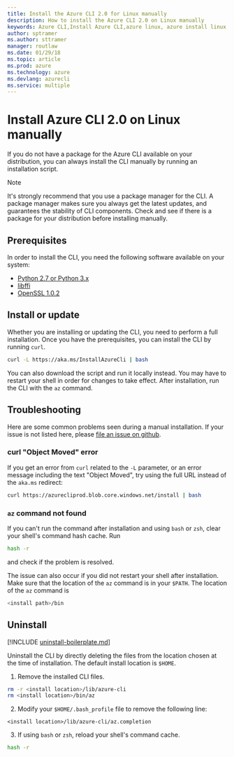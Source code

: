 ```yaml
---
title: Install the Azure CLI 2.0 for Linux manually
description: How to install the Azure CLI 2.0 on Linux manually
keywords: Azure CLI,Install Azure CLI,azure linux, azure install linux
author: sptramer
ms.author: sttramer
manager: routlaw
ms.date: 01/29/18
ms.topic: article
ms.prod: azure
ms.technology: azure
ms.devlang: azurecli
ms.service: multiple
---
```


# Install Azure CLI 2.0 on Linux manually

If you do not have a package for the Azure CLI available on your distribution, you can always install the CLI manually by
running an installation script.

> [!NOTE]
> It's strongly recommend that you use a package manager for the CLI. A package manager makes sure you always get the latest updates,
> and guarantees the stability of CLI components. Check and see if there is a package for your distribution before
> installing manually.

## Prerequisites

In order to install the CLI, you need the following software available on your system:

* [Python 2.7 or Python 3.x](https://www.python.org/downloads/)
* [libffi](https://sourceware.org/libffi/)
* [OpenSSL 1.0.2](https://www.openssl.org/source/)

## Install or update

Whether you are installing or updating the CLI, you need to perform a full installation. Once you have the prerequisites, you can
install the CLI by running `curl`.

```bash
curl -L https://aka.ms/InstallAzureCli | bash
```

You can also download the script and run it locally instead. You may have to restart
your shell in order for changes to take effect. After installation, run the CLI with the `az` command.

## Troubleshooting

Here are some common problems seen during a manual installation. If your issue is not listed here, please [file an issue on github](https://github.com/Azure/azure-cli/issues).
### curl "Object Moved" error

If you get an error from `curl` related to the `-L` parameter, or an error message including the text "Object Moved", try using
the full URL instead of the `aka.ms` redirect:

```bash
curl https://azurecliprod.blob.core.windows.net/install | bash
```

### `az` command not found

If you can't run the command after installation and using `bash` or `zsh`, clear your shell's command hash cache. Run

```bash
hash -r
```

and check if the problem is resolved.

The issue can also occur if you did not restart your shell after installation. Make sure that the location of the `az` command is in your `$PATH`. The location
of the `az` command is

```bash
<install path>/bin
```

## Uninstall

[!INCLUDE [uninstall-boilerplate.md](includes/uninstall-boilerplate.md)]

Uninstall the CLI by directly deleting the files from the location chosen at the time of installation. The default install location is `$HOME`.

1. Remove the installed CLI files.

  ```bash
  rm -r <install location>/lib/azure-cli
  rm <install location>/bin/az
  ```
2. Modify your `$HOME/.bash_profile` file to remove the following line:

  ```
  <install location>/lib/azure-cli/az.completion
  ```

3. If using `bash` or `zsh`, reload your shell's command cache.

  ```bash
  hash -r
  ```
